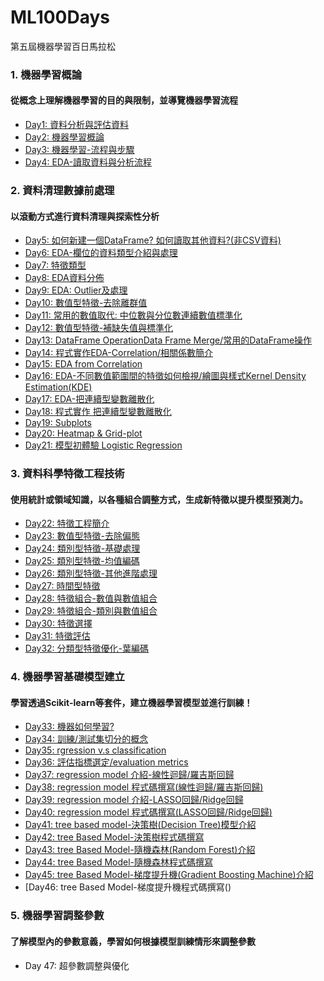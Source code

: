 # ML100Days
第五屆機器學習百日馬拉松

### 1. 機器學習概論
#### 從概念上理解機器學習的目的與限制，並導覽機器學習流程
+ [Day1: 資料分析與評估資料](https://github.com/waitingSu/ML100Days/blob/master/homework/Day_001_HW.ipynb)
+ [Day2: 機器學習概論](https://github.com/waitingSu/ML100Days/blob/master/homework/Day_002_HW.ipynb)
+ [Day3: 機器學習-流程與步驟](https://github.com/waitingSu/ML100Days/blob/master/homework/Day_003_HW.ipynb)
+ [Day4: EDA-讀取資料與分析流程](https://github.com/waitingSu/ML100Days/blob/master/homework/Day_004_first_EDA.ipynb)

### 2. 資料清理數據前處理
#### 以滾動方式進行資料清理與探索性分析
+ [Day5: 如何新建一個DataFrame? 如何讀取其他資料?(非CSV資料)](https://github.com/waitingSu/ML100Days/blob/master/homework/Day_005-1and2_HW.ipynb)
+ [Day6: EDA-欄位的資料類型介紹與處理](https://github.com/waitingSu/ML100Days/blob/master/homework/Day_006_HW.ipynb)
+ [Day7: 特徵類型](https://github.com/waitingSu/ML100Days/blob/master/homework/Day_007_HW.ipynb)
+ [Day8: EDA資料分佈](https://github.com/waitingSu/ML100Days/blob/master/homework/Day_008_HW.ipynb)
+ [Day9: EDA: Outlier及處理](https://github.com/waitingSu/ML100Days/blob/master/homework/Day_009_HW.ipynb)
+ [Day10: 數值型特徵-去除離群值](https://github.com/waitingSu/ML100Days/blob/master/homework/Day_010_HW.ipynb)
+ [Day11: 常用的數值取代: 中位數與分位數連續數值標準化](https://github.com/waitingSu/ML100Days/blob/master/homework/Day_011_HW.ipynb)
+ [Day12: 數值型特徵-補缺失值與標準化](https://github.com/waitingSu/ML100Days/blob/master/homework/Day_012_HW.ipynb)
+ [Day13: DataFrame OperationData Frame Merge/常用的DataFrame操作](https://github.com/waitingSu/ML100Days/blob/master/homework/Day_013_HW.ipynb)
+ [Day14: 程式實作EDA-Correlation/相關係數簡介](https://github.com/waitingSu/ML100Days/blob/master/homework/Day_014_HW.ipynb)
+ [Day15: EDA from Correlation](https://github.com/waitingSu/ML100Days/blob/master/homework/Day_015_HW.ipynb)
+ [Day16: EDA-不同數值範圍間的特徵如何檢視/繪圖與樣式Kernel Density Estimation(KDE)](https://github.com/waitingSu/ML100Days/blob/master/homework/Day_016_HW.ipynb)
+ [Day17: EDA-把連續型變數離散化](https://github.com/waitingSu/ML100Days/blob/master/homework/Day_017_HW.ipynb)
+ [Day18: 程式實作 把連續型變數離散化](https://github.com/waitingSu/ML100Days/blob/master/homework/Day_018_HW.ipynb)
+ [Day19: Subplots](https://github.com/waitingSu/ML100Days/blob/master/homework/Day_019_HW.ipynb)
+ [Day20: Heatmap & Grid-plot](https://github.com/waitingSu/ML100Days/blob/master/homework/Day_020_HW.ipynb)
+ [Day21: 模型初體驗 Logistic Regression](https://github.com/waitingSu/ML100Days/blob/master/homework/Day_021_HW.ipynb)

### 3. 資料科學特徵工程技術
#### 使用統計或領域知識，以各種組合調整方式，生成新特徵以提升模型預測力。
+ [Day22: 特徵工程簡介]()
+ [Day23: 數值型特徵-去除偏態]()
+ [Day24: 類別型特徵-基礎處理]()
+ [Day25: 類別型特徵-均值編碼]()
+ [Day26: 類別型特徵-其他進階處理]()
+ [Day27: 時間型特徵]()
+ [Day28: 特徵組合-數值與數值組合]()
+ [Day29: 特徵組合-類別與數值組合]()
+ [Day30: 特徵選擇]()
+ [Day31: 特徵評估]()
+ [Day32: 分類型特徵優化-葉編碼]()

### 4. 機器學習基礎模型建立
#### 學習透過Scikit-learn等套件，建立機器學習模型並進行訓練！
+ [Day33: 機器如何學習?]()
+ [Day34: 訓練/測試集切分的概念]()
+ [Day35: rgression v.s classification]()
+ [Day36: 評估指標選定/evaluation metrics]()
+ [Day37: regression model 介紹-線性迴歸/羅吉斯回歸]()
+ [Day38: regression model 程式碼撰寫(線性迴歸/羅吉斯回歸)]()
+ [Day39: regression model 介紹-LASSO回歸/Ridge回歸]()
+ [Day40: regression model 程式碼撰寫(LASSO回歸/Ridge回歸)]()
+ [Day41: tree based model-決策樹(Decision Tree)模型介紹]()
+ [Day42: tree Based Model-決策樹程式碼撰寫]()
+ [Day43: tree Based Model-隨機森林(Random Forest)介紹]()
+ [Day44: tree Based Model-隨機森林程式碼撰寫]()
+ [Day45: tree Based Model-梯度提升機(Gradient Boosting Machine)介紹]()
+ [Day46: tree Based Model-梯度提升機程式碼撰寫()

### 5. 機器學習調整參數
#### 了解模型內的參數意義，學習如何根據模型訓練情形來調整參數
+ Day 47: 超參數調整與優化

